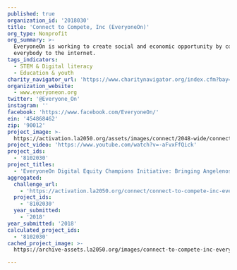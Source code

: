 ```yaml
---
published: true
organization_id: '2018030'
title: 'Connect to Compete, Inc (EveryoneOn)'
org_type: Nonprofit
org_summary: >-
  EveryoneOn is working to create social and economic opportunity by connecting
  everybody to the internet.
tags_indicators:
  - STEM & Digital literacy
  - Education & youth
charity_navigator_url: 'https://www.charitynavigator.org/index.cfm?bay=search.profile&ein=454868462'
organization_website:
  - www.everyoneon.org
twitter: '@Everyone_On'
instagram: ''
facebook: 'https://www.facebook.com/EveryoneOn/'
ein: '454868462'
zip: '90012'
project_image: >-
  https://activation.la2050.org/assets/images/connect/2048-wide/connect-to-compete-inc-everyoneon.jpg
project_video: 'https://www.youtube.com/watch?v=-aFvxFfQick'
project_ids:
  - '8102030'
project_titles:
  - 'EveryoneOn Digital Equity Champions Initiative: Bringing Angelenos Online'
aggregated:
  challenge_url:
    - 'https://activation.la2050.org/connect/connect-to-compete-inc-everyoneon/'
  project_ids:
    - '8102030'
  year_submitted:
    - '2018'
year_submitted: '2018'
calculated_project_ids:
  - '8102030'
cached_project_image: >-
  https://archive-assets.la2050.org/images/connect-to-compete-inc-everyoneon/activation.la2050.org/assets/images/connect/2048-wide/connect-to-compete-inc-everyoneon.jpg

---
```

